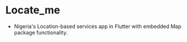 
# Locate_me

- Nigeria's Location-based services app in Flutter with embedded Map package functionality.

#
